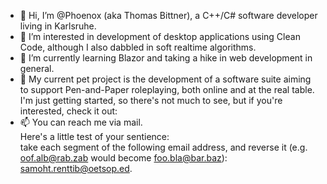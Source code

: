 - 👋 Hi, I’m @Phoenox (aka Thomas Bittner), a C++/C# software developer living in Karlsruhe.
- 👀 I’m interested in development of desktop applications using Clean Code, although I also dabbled in soft realtime algorithms.
- 🌱 I’m currently learning Blazor and taking a hike in web development in general.
- 💞️ My current pet project is the development of a software suite aiming to support Pen-and-Paper roleplaying, both online and at the real table. I'm just getting started, so there's not much to see, but if you're interested, check it out:
- 📫 You can reach me via mail.  
Here's a little test of your sentience:  
take each segment of the following email address, and reverse it (e.g. oof.alb@rab.zab would become foo.bla@bar.baz):  
samoht.renttib@oetsop.ed.

<!---
Phoenox/Phoenox is a ✨ special ✨ repository because its `README.md` (this file) appears on your GitHub profile.
You can click the Preview link to take a look at your changes.
--->
